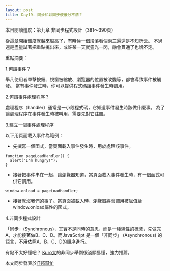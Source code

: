 ```yaml
---
layout: post
title: Day19. 同步和非同步傻傻分不清？
---
```

本日閱讀進度：第九章 非同步程式設計（381～390頁）

從這章開始難度就越來越高了，有時候一個段落看個兩三遍還是不知所云。
不過還是盡量試著把重點挑出來，或許某一天就靈光一閃，融會貫通了也說不定。

重點摘要：

1.何謂事件？

舉凡使用者單擊按鈕、視窗被縮放、瀏覽器的位置被改變等，都會導致事件被觸發。
當有事件發生時，你可以提供程式碼讓事件發生時調用。


2.何謂事件處理程序？

處理程序（handler）通常是一小段程式碼，它知道事件發生時該做什麼事。
為了讓處理程序在事件發生時被叫用，需要先對它註冊。


3.建立一個事件處理程序

以下用頁面載入事件為範例：

- 先撰寫一個函式，當頁面載入事件發生時，用於處理該事件。
```
function pageLoadHandler() {
  alert("I'm hungry!");
}
```

- 接著把事件串在一起，讓瀏覽器知道，當頁面載入事件發生時，有一個函式可供它調用。
```
window.onload = pageLoadHandler;
```

- 接著就沒我們的事了。當頁面被載入時，瀏覽器將會調用被賦值給window.onload屬性的函式。


4.非同步程式設計

「同步」(Synchronous)，其實不是同時的意思，而是一種線性的概念，先做完A，才能接著做B、C、D。而JavaScript 是一個「非同步」 (Asynchronous) 的語言，不用依照A、B、C、D的順序進行。

有點不太好懂吧？
[Kuro大](https://ithelp.ithome.com.tw/articles/10194569)的非同步舉例很淺顯易懂，強力推薦。


本文同步發表於[iT邦幫忙](https://ithelp.ithome.com.tw/articles/10224712)